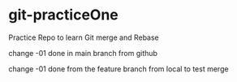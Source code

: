 # git-practiceOne
Practice Repo to learn Git merge and Rebase

change -01 done in main branch from github

change -01 done from the feature branch from local to test merge
